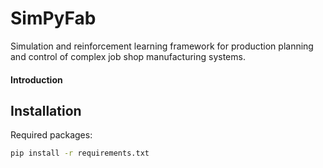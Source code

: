 # SimPyFab
Simulation and reinforcement learning framework for production planning and control of complex job shop manufacturing systems.

#### Introduction

## Installation

Required packages: 
```bash
pip install -r requirements.txt
```
